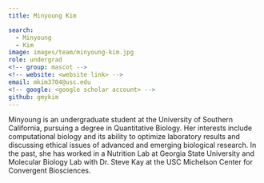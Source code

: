 ```yaml
---
title: Minyoung Kim

search:
  - Minyoung
  - Kim
image: images/team/minyoung-kim.jpg
role: undergrad
<!-- group: mascot -->
<!-- website: <website link> -->
email: mkim3704@usc.edu
<!-- google: <google scholar account> -->
github: gmykim
---
```


Minyoung is an undergraduate student at the University of Southern California, pursuing a degree in Quantitative Biology. Her interests include computational biology and its ability to optimize laboratory results and discussing ethical issues of advanced and emerging biological research. In the past, she has worked in a Nutrition Lab at Georgia State University and Molecular Biology Lab with Dr. Steve Kay at the USC Michelson Center for Convergent Biosciences.